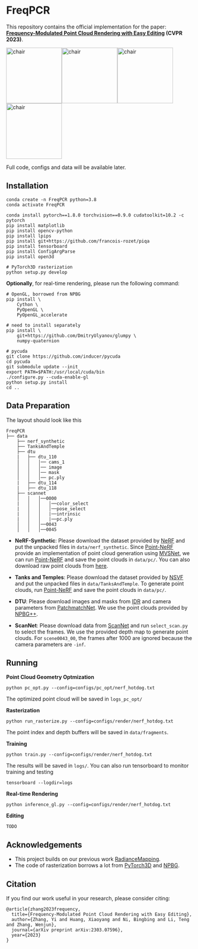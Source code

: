 # FreqPCR
<!-- # Frequency-Modulated Point Cloud Rendering with Easy Editing -->

This repository contains the official implementation for the paper: **[Frequency-Modulated Point Cloud Rendering with Easy Editing](https://arxiv.org/abs/2303.07596) (CVPR 2023)**.

<img src="image/hotdog_chair.gif" width = "150" height = "150" alt="chair" /><img src="image/lego_chair.gif" width = "150" height = "150" alt="chair" /><img src="image/family_ficus.gif" width = "150" height = "150" alt="chair" /><img src="image/materials_drums.gif" width = "150" height = "150" alt="chair" />
 
Full code, configs and data will be available later.

## Installation

```
conda create -n FreqPCR python=3.8
conda activate FreqPCR

conda install pytorch==1.8.0 torchvision==0.9.0 cudatoolkit=10.2 -c pytorch
pip install matplotlib
pip install opencv-python
pip install lpips
pip install git+https://github.com/francois-rozet/piqa
pip install tensorboard
pip install ConfigArgParse
pip install open3d

# PyTorch3D rasterization
python setup.py develop
```
<!-- We provide two ways for point cloud rasterization.
**For headless servers**, we recommend running the following command to install the rasterization module provided by [PyTorch3D](https://github.com/facebookresearch/pytorch3d): -->

**Optionally**, for real-time rendering, please run the following command:
```
# OpenGL, borrowed from NPBG
pip install \
    Cython \
    PyOpenGL \
    PyOpenGL_accelerate

# need to install separately
pip install \
    git+https://github.com/DmitryUlyanov/glumpy \
    numpy-quaternion

# pycuda
git clone https://github.com/inducer/pycuda
cd pycuda
git submodule update --init
export PATH=$PATH:/usr/local/cuda/bin
./configure.py --cuda-enable-gl
python setup.py install
cd ..
```

## Data Preparation

The layout should look like this

```
FreqPCR
├── data
    ├── nerf_synthetic
    ├── TanksAndTemple
    ├── dtu
    |   ├── dtu_110
    │   │   │── cams_1
    │   │   │── image
    │   │   │── mask
    │   │   │── pc.ply
    |   ├── dtu_114
    |   ├── dtu_118
    ├── scannet
    │   │   │──0000
    |   │   │   │──color_select
    |   │   │   │──pose_select
    |   │   │   |──intrinsic
    |   │   │   |──pc.ply
    │   │   │──0043
    │   │   │──0045
```

- **NeRF-Synthetic**: Please download the dataset provided by [NeRF](https://github.com/bmild/nerf) and put the unpacked files in ``data/nerf_synthetic``. 
Since [Point-NeRF](https://github.com/Xharlie/pointnerf) provide an implementation of point cloud generation using [MVSNet](https://github.com/YoYo000/MVSNet), we can run [Point-NeRF](https://github.com/Xharlie/pointnerf) and save the point clouds in ``data/pc/``.
You can also download raw point clouds from [here](https://drive.google.com/drive/folders/1qcEk97RgwCAzzmXUTUXCGNsGzwYPicLA).

- **Tanks and Temples**: Please download the dataset provided by [NSVF](https://dl.fbaipublicfiles.com/nsvf/dataset/TanksAndTemple.zip) and put the unpacked files in ``data/TanksAndTemple``. To generate point clouds, run [Point-NeRF](https://github.com/Xharlie/pointnerf) and save the point clouds in ``data/pc/``.

- **DTU**: Please download images and masks from [IDR](https://github.com/lioryariv/idr) and camera parameters from [PatchmatchNet](https://github.com/FangjinhuaWang/PatchmatchNet). We use the point clouds provided by [NPBG++](https://github.com/rakhimovv/npbgpp).

- **ScanNet**: Please download data from [ScanNet](http://www.scan-net.org/) and run ``select_scan.py`` to select the frames. We use the provided depth map to generate point clouds.
For ``scene0043_00``, the frames after 1000 are ignored because the camera parameters are ``-inf``.

## Running

**Point Cloud Geometry Optmization**
```
python pc_opt.py --config=configs/pc_opt/nerf_hotdog.txt
```
The optimized point cloud will be saved in ``logs_pc_opt/``

**Rasterization**
```
python run_rasterize.py --config=configs/render/nerf_hotdog.txt
```
<!-- This is PyTorch3D rasterization for headless computers.  -->
The point index and depth buffers will be saved in ``data/fragments``.

**Training**

```
python train.py --config=configs/render/nerf_hotdog.txt
```
The results will be saved in ``logs/``. You can also run tensorboard to monitor training and testing

```
tensorboard --logdir=logs
```

**Real-time Rendering**
```
python inference_gl.py --config=configs/render/nerf_hotdog.txt
```

**Editing**
```
TODO
```


## Acknowledgements
- This project builds on our previous work [RadianceMapping](https://github.com/seanywang0408/RadianceMapping).
- The code of rasterization borrows a lot from [PyTorch3D](https://github.com/facebookresearch/pytorch3d) and [NPBG](https://github.com/alievk/npbg).

## Citation
If you find our work useful in your research, please consider citing:
```
@article{zhang2023frequency,
  title={Frequency-Modulated Point Cloud Rendering with Easy Editing},
  author={Zhang, Yi and Huang, Xiaoyang and Ni, Bingbing and Li, Teng and Zhang, Wenjun},
  journal={arXiv preprint arXiv:2303.07596},
  year={2023}
}
```
